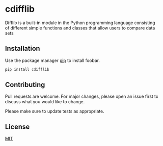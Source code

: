 # cdifflib

Difflib is a built-in module in the Python programming language consisting of different simple functions and classes that allow users to compare data sets

## Installation

Use the package manager [pip](https://pip.pypa.io/en/stable/) to install foobar.

```bash
pip install cdifflib
```

## Contributing
Pull requests are welcome. For major changes, please open an issue first to discuss what you would like to change.

Please make sure to update tests as appropriate.

## License
[MIT](https://choosealicense.com/licenses/mit/)

